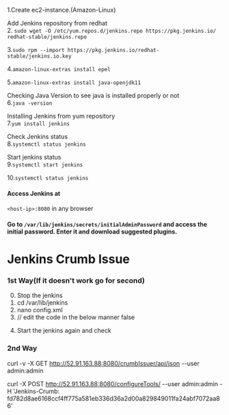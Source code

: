 1.Create ec2-instance.(Amazon-Linux)  

Add Jenkins repository from redhat   
2. ```sudo wget -O /etc/yum.repos.d/jenkins.repo https://pkg.jenkins.io/ redhat-stable/jenkins.repo```  

3.```sudo rpm --import https://pkg.jenkins.io/redhat-stable/jenkins.io.key```    

4.```amazon-linux-extras install epel```  

5.```amazon-linux-extras install java-openjdk11```       

Checking Java Version to see java is installed properly or not   
6.```java -version```  

Installing Jenkins from yum repository  
7.```yum install jenkins```  

Check Jenkins status  
8.```systemctl status jenkins```   

Start jenkins status  
9.```systemctl start jenkins```  

10.```systemctl status jenkins```    

#### Access Jenkins at  
```<host-ip>:8080``` in any browser

#### Go to ``` /var/lib/jenkins/secrets/initialAdminPassword ``` and access the initial password. Enter it and download suggested plugins.

# Jenkins Crumb Issue  
### 1st Way(If it doesn't work go for second)  
0. Stop the jenkins
1. cd /var/lib/jenkins  
2. nano config.xml  
3. // edit the code in the below manner
<useSecurity>false</useSecurity>
  <!--<authorizationStrategy class="hudson.security.FullControlOnceLoggedInAuthorizationStrategy">
    <denyAnonymousReadAccess>true</denyAnonymousReadAccess>
  </authorizationStrategy>
  <securityRealm class="hudson.security.HudsonPrivateSecurityRealm">-->

4. Start the jenkins again and check  

### 2nd Way  
curl -v -X GET http://52.91.163.88:8080/crumbIssuer/api/json --user admin:admin

curl -X POST http://52.91.163.88:8080/configureTools/ --user admin:admin -H 'Jenkins-Crumb: fd782d8ae6168ccf4ff775a581eb336d36a2d00a829849011fa24abf7072aa86'